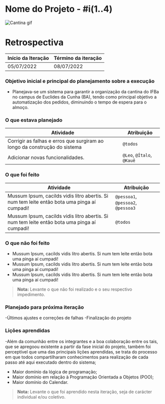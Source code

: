 # Nome do Projeto - #i(1..4)

![Cantina gif](https://user-images.githubusercontent.com/91803383/175330609-2c08124e-ef98-44e1-ae54-7f5b13ac38d0.gif)

# Retrospectiva

| Início da Iteração | Término da iteração |
| ------------------ | ------------------- |
| 05/07/2022         | 08/07/2022          |

### Objetivo inicial e principal do planejamento sobre a execução

- Planejava-se um sistema para garantir a organização da cantina do IFBa no campus de Euclides da Cunha (BA), tendo como principal objetivo a automatização dos pedidos, diminuindo o tempo de espera para o almoço.

### O que estava planejado
| Atividade                                                    | Atribuição                         |
| ------------------------------------------------------------ | ---------------------------------- |
| Corrigir as falhas e erros que surgiram ao longo da construção do sistema | `@todos` |
| Adicionar novas funcionalidades. | `@Leo`, `@Ítalo`, `@Kauê`                           |

### O que foi feito
| Atividade                                                    | Atribuição                         |
| ------------------------------------------------------------ | ---------------------------------- |
| Mussum Ipsum, cacilds vidis litro abertis. Si num tem leite então bota uma pinga aí cumpadi! | `@pessoa1`, `@pessoa2`, `@pessoa3` |
| Mussum Ipsum, cacilds vidis litro abertis. Si num tem leite então bota uma pinga aí cumpadi! | `@todos`                           |

### O que não foi feito
* Mussum Ipsum, cacilds vidis litro abertis. Si num tem leite então bota uma pinga aí cumpadi!
* Mussum Ipsum, cacilds vidis litro abertis. Si num tem leite então bota uma pinga aí cumpadi!
* Mussum Ipsum, cacilds vidis litro abertis. Si num tem leite então bota uma pinga aí cumpadi!
> **Nota:** Levante o que não foi realizado e o seu respectivo impedimento.

### Planejado para próxima iteração

-Últimos ajustes e correções de falhas
-Finalização do projeto


### Lições aprendidas

-Além da comunhão entre os integrantes e a boa colaboração entre os tais, que se apregoou existente a partir da fase inicial do projeto, também foi perceptível que uma das principais lições aprendidas, se trata do processo em que todos compartilharam conhecimentos para realização de cada passo até aqui executado dentro do sistema;
- Maior domínio da lógica de programação;
- Maior domínio em relação à Programação Orientada a Objetos (POO);
- Maior domínio do Calendar.

> **Nota:** Levante o que foi aprendido nesta iteração, seja de carácter individual e/ou coletivo.
